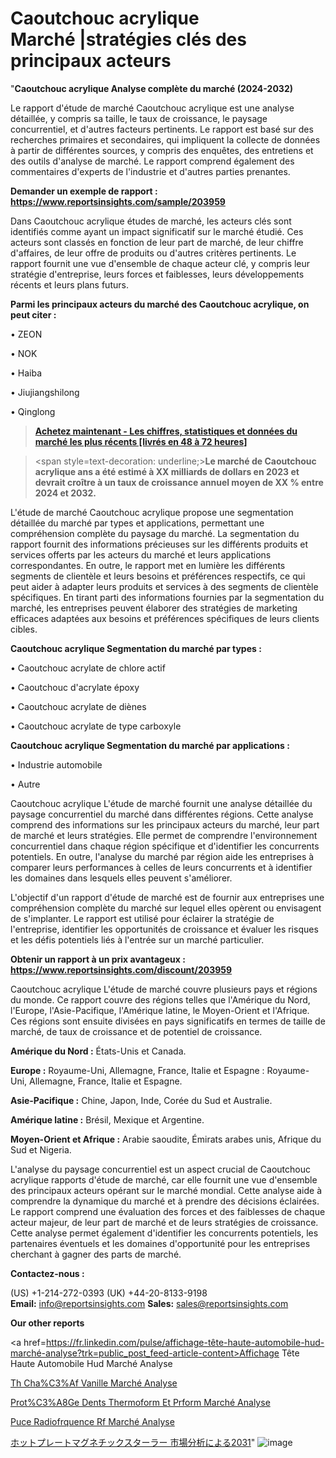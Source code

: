 # Caoutchouc acrylique Marché |stratégies clés des principaux acteurs

"<strong>Caoutchouc acrylique Analyse complète du marché (2024-2032)</strong>

Le rapport d'étude de marché Caoutchouc acrylique est une analyse détaillée, y compris sa taille, le taux de croissance, le paysage concurrentiel, et d'autres facteurs pertinents. Le rapport est basé sur des recherches primaires et secondaires, qui impliquent la collecte de données à partir de différentes sources, y compris des enquêtes, des entretiens et des outils d'analyse de marché. Le rapport comprend également des commentaires d'experts de l'industrie et d'autres parties prenantes.

<strong>Demander un exemple de rapport : </strong><strong><a href=https://www.reportsinsights.com/sample/203959>https://www.reportsinsights.com/sample/203959</a></strong>

Dans Caoutchouc acrylique études de marché, les acteurs clés sont identifiés comme ayant un impact significatif sur le marché étudié. Ces acteurs sont classés en fonction de leur part de marché, de leur chiffre d'affaires, de leur offre de produits ou d'autres critères pertinents. Le rapport fournit une vue d'ensemble de chaque acteur clé, y compris leur stratégie d'entreprise, leurs forces et faiblesses, leurs développements récents et leurs plans futurs.

<strong>Parmi les principaux acteurs du marché des Caoutchouc acrylique, on peut citer :</strong>

• ZEON

• NOK

• Haiba

• Jiujiangshilong

• Qinglong

<blockquote><a href=https://reportsinsights.com/buynow/203959><span style=text-decoration: underline;><strong>Achetez maintenant - Les chiffres, statistiques et données du marché les plus récents [livrés en 48 à 72 heures]</strong></span></a></blockquote>
<blockquote>
<div class=group w-full text-gray-800 dark:text-gray-100 border-b border-black/10 dark:border-gray-900/50 bg-gray-50 dark:bg-[#444654]>
<div class=flex p-4 gap-4 text-base md:gap-6 md:max-w-2xl lg:max-w-xl xl:max-w-3xl md:py-6 lg:px-0 m-auto>
<div class=relative flex flex-col w-[calc(100%-50px)] gap-1 md:gap-3 lg:w-[calc(100%-115px)]>
<div class=flex flex-grow flex-col gap-3>
<div class=min-h-[20px] flex flex-col items-start gap-4 whitespace-pre-wrap break-words>
<div class=result-streaming markdown prose w-full break-words dark:prose-invert light>

<span style=text-decoration: underline;><strong>Le marché de Caoutchouc acrylique ans a été estimé à XX milliards de dollars en 2023 et devrait croître à un taux de croissance annuel moyen de XX % entre 2024 et 2032.</strong></span>

</div>
</div>
</div>
</div>
</div>
</div></blockquote>
L'étude de marché Caoutchouc acrylique propose une segmentation détaillée du marché par types et applications, permettant une compréhension complète du paysage du marché. La segmentation du rapport fournit des informations précieuses sur les différents produits et services offerts par les acteurs du marché et leurs applications correspondantes. En outre, le rapport met en lumière les différents segments de clientèle et leurs besoins et préférences respectifs, ce qui peut aider à adapter leurs produits et services à des segments de clientèle spécifiques. En tirant parti des informations fournies par la segmentation du marché, les entreprises peuvent élaborer des stratégies de marketing efficaces adaptées aux besoins et préférences spécifiques de leurs clients cibles.

<strong>Caoutchouc acrylique Segmentation du marché par types :</strong>

• Caoutchouc acrylate de chlore actif

• Caoutchouc d'acrylate époxy

• Caoutchouc acrylate de diènes

• Caoutchouc acrylate de type carboxyle

<strong>Caoutchouc acrylique Segmentation du marché par applications :</strong>

• Industrie automobile

• Autre

Caoutchouc acrylique L'étude de marché fournit une analyse détaillée du paysage concurrentiel du marché dans différentes régions. Cette analyse comprend des informations sur les principaux acteurs du marché, leur part de marché et leurs stratégies. Elle permet de comprendre l'environnement concurrentiel dans chaque région spécifique et d'identifier les concurrents potentiels. En outre, l'analyse du marché par région aide les entreprises à comparer leurs performances à celles de leurs concurrents et à identifier les domaines dans lesquels elles peuvent s'améliorer.

L'objectif d'un rapport d'étude de marché est de fournir aux entreprises une compréhension complète du marché sur lequel elles opèrent ou envisagent de s'implanter. Le rapport est utilisé pour éclairer la stratégie de l'entreprise, identifier les opportunités de croissance et évaluer les risques et les défis potentiels liés à l'entrée sur un marché particulier.

<strong>Obtenir un rapport à un prix avantageux : <a href=https://www.reportsinsights.com/discount/203959>https://www.reportsinsights.com/discount/203959</a></strong>

Caoutchouc acrylique L'étude de marché couvre plusieurs pays et régions du monde. Ce rapport couvre des régions telles que l'Amérique du Nord, l'Europe, l'Asie-Pacifique, l'Amérique latine, le Moyen-Orient et l'Afrique. Ces régions sont ensuite divisées en pays significatifs en termes de taille de marché, de taux de croissance et de potentiel de croissance.

<strong>Amérique du Nord :</strong> États-Unis et Canada.

<strong>Europe :</strong> Royaume-Uni, Allemagne, France, Italie et Espagne : Royaume-Uni, Allemagne, France, Italie et Espagne.

<strong>Asie-Pacifique :</strong> Chine, Japon, Inde, Corée du Sud et Australie.

<strong>Amérique latine :</strong> Brésil, Mexique et Argentine.

<strong>Moyen-Orient et Afrique :</strong> Arabie saoudite, Émirats arabes unis, Afrique du Sud et Nigeria.

L'analyse du paysage concurrentiel est un aspect crucial de Caoutchouc acrylique rapports d'étude de marché, car elle fournit une vue d'ensemble des principaux acteurs opérant sur le marché mondial. Cette analyse aide à comprendre la dynamique du marché et à prendre des décisions éclairées. Le rapport comprend une évaluation des forces et des faiblesses de chaque acteur majeur, de leur part de marché et de leurs stratégies de croissance. Cette analyse permet également d'identifier les concurrents potentiels, les partenaires éventuels et les domaines d'opportunité pour les entreprises cherchant à gagner des parts de marché.

<strong>Contactez-nous :</strong>

(US) +1-214-272-0393
(UK) +44-20-8133-9198
<strong>Email:</strong> <a>info@reportsinsights.com</a>
<strong>Sales:</strong> <a>sales@reportsinsights.com</a>

<strong>Our other reports</strong>

<a href=https://fr.linkedin.com/pulse/affichage-tête-haute-automobile-hud-marché-analyse?trk=public_post_feed-article-content>Affichage Tête Haute Automobile Hud Marché Analyse</a>

<a href=https://www.linkedin.com/pulse/th%C3%A9-cha%C3%AF-vanille-march%C3%A9-tendance-et-pr%C3%A9visions-avd6f/>Th Cha%C3%Af Vanille Marché Analyse</a>

<a href=https://www.linkedin.com/pulse/prot%C3%A8ge-dents-thermoform%C3%A9-et-pr%C3%A9form%C3%A9-march%C3%A9-zrhgf/>Prot%C3%A8Ge Dents Thermoform Et Prform Marché Analyse</a>

<a href=https://www.linkedin.com/pulse/puce-radiofr%C3%A9quence-rf-march%C3%A9-analyse-des-dqkxc/>Puce Radiofrquence Rf Marché Analyse</a>

<a href=https://www.linkedin.com/pulse/ホットプレートマグネチックスターラー-市場2023topベンダーによる新しい調査/>ホットプレートマグネチックスターラー 市場分析による2031</a>"
![image](https://github.com/daminid12/RImarketexcellence/assets/158430485/1a28d450-0f78-4561-a565-38bd739c266b)
